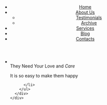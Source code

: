 <!DOCTYPE html>
<html lang="en">
<head>
<title>KÖL HÁUS</title>
<meta charset="utf-8">
<link rel="icon" href="images/favicon.ico">
<link rel="shortcut icon" href="images/favicon.ico">
<link rel="stylesheet" href="css/style.css">
<link rel="stylesheet" href="css/slider.css">
<script src="js/jquery.js"></script>
<script src="js/jquery-migrate-1.1.1.js"></script>
<script src="js/superfish.js"></script>
<script src="js/jquery.carouFredSel-6.1.0-packed.js"></script>
<script src="js/jquery.equalheights.js"></script>
<script src="js/jquery.easing.1.3.js"></script>
<script src="js/tms-0.4.1.js"></script>
<script src="js/jquery.ui.totop.js"></script>
<script>
$(window).load(function () {
    $('.slider')._TMS({
        show: 0,
        pauseOnHover: false,
        prevBu: '.prev',
        nextBu: '.next',
        playBu: false,
        duration: 800,
        preset: 'fade',
        pagination: true, //'.pagination',true,'<ul></ul>'
        pagNums: false,
        slideshow: 8000,
        numStatus: false,
        banners: true,
        waitBannerAnimation: false,
        progressBar: false
    })
});
$(window).load(function () {
    $('.carousel1').carouFredSel({
        auto: false,
        prev: '.prev',
        next: '.next',
        width: 960,
        items: {
            visible: {
                min: 3,
                max: 3
            },
            height: 'auto',
            width: 300,
        },
        responsive: true,
        scroll: 1,
        mousewheel: false,
        swipe: {
            onMouse: true,
            onTouch: true
        }
    });
});
jQuery(document).ready(function () {
    $().UItoTop({
        easingType: 'easeOutQuart'
    });
});
</script>
<!--[if lt IE 9]>
<script src="js/html5shiv.js"></script>
<link rel="stylesheet" media="screen" href="css/ie.css">
<![endif]-->
</head>
<body class="page1">
<header>
  <div class="container_12">
    <div class="grid_12">
      <h1><a href="index.html"><img src="images/logo.png" alt=""></a> </h1>
      <div class="menu_block">
        <nav>
          <ul class="sf-menu">
            <li class="current"><a href="index.html">Home</a></li>
            <li class="with_ul"><a href="about-us.html">About Us</a>
              <ul>
                <li><a href="#">Testimonials</a></li>
                <li><a href="#">Archive</a></li>
              </ul>
            </li>
            <li><a href="services.html">Services</a></li>
            <li><a href="blog.html">Blog</a></li>
            <li><a href="contacts.html">Contacts </a></li>
          </ul>
        </nav>
        <div class="clear"></div>
      </div>
      <div class="clear"></div>
    </div>
  </div>
</header>
<div class="top_block">
  <div class="slider-relative">
    <div class="slider-block">
      <div class="slider">
        <ul class="items">
          <li><img src="images/slide.png" alt="">
            <div class="banner">They Need Your <span>Love</span> and <i>Care</i>
              <p>It is so easy to make them happy</p>
            </div>
          </li>
          
         
          
          </li>
        </ul>
      </div>
    </div>
  </div>
</div>




</body>
</html>
